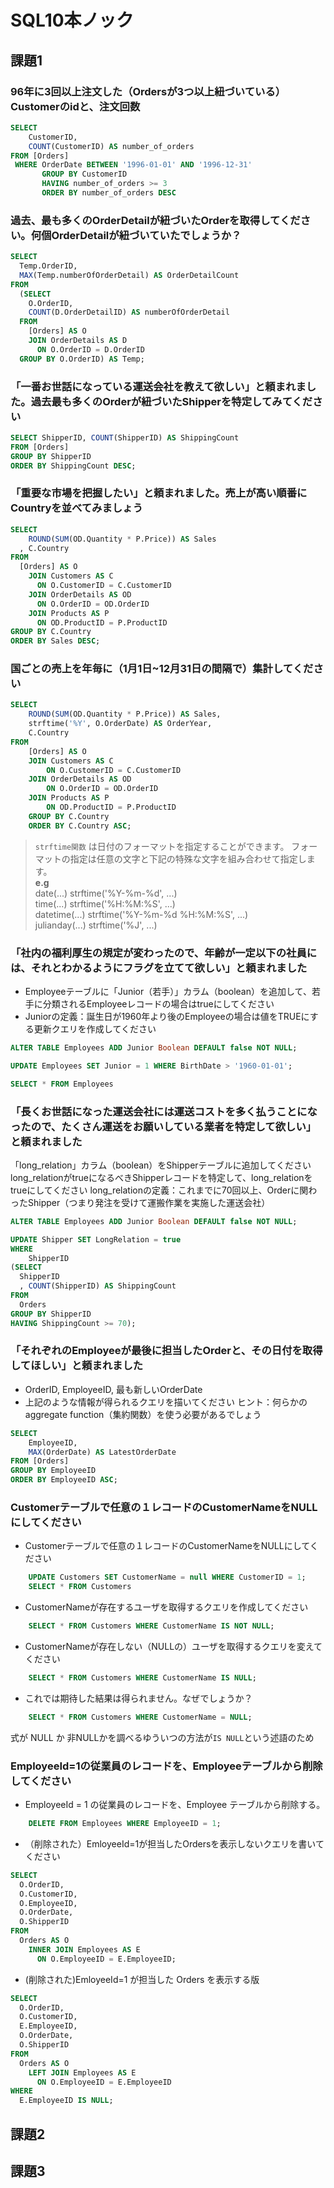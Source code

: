 # SQL10本ノック

## 課題1
### 96年に3回以上注文した（Ordersが3つ以上紐づいている）Customerのidと、注文回数

```sql
SELECT 
    CustomerID, 
    COUNT(CustomerID) AS number_of_orders 
FROM [Orders]
 WHERE OrderDate BETWEEN '1996-01-01' AND '1996-12-31'
       GROUP BY CustomerID
       HAVING number_of_orders >= 3
       ORDER BY number_of_orders DESC
```

### 過去、最も多くのOrderDetailが紐づいたOrderを取得してください。何個OrderDetailが紐づいていたでしょうか？

```sql
SELECT
  Temp.OrderID, 
  MAX(Temp.numberOfOrderDetail) AS OrderDetailCount
FROM
  (SELECT
    O.OrderID,
    COUNT(D.OrderDetailID) AS numberOfOrderDetail
  FROM
    [Orders] AS O
    JOIN OrderDetails AS D
      ON O.OrderID = D.OrderID
  GROUP BY O.OrderID) AS Temp;
```

### 「一番お世話になっている運送会社を教えて欲しい」と頼まれました。過去最も多くのOrderが紐づいたShipperを特定してみてください

```sql
SELECT ShipperID, COUNT(ShipperID) AS ShippingCount
FROM [Orders]
GROUP BY ShipperID 
ORDER BY ShippingCount DESC;
```

### 「重要な市場を把握したい」と頼まれました。売上が高い順番にCountryを並べてみましょう

```sql
SELECT
	ROUND(SUM(OD.Quantity * P.Price)) AS Sales
  , C.Country
FROM
  [Orders] AS O
    JOIN Customers AS C
      ON O.CustomerID = C.CustomerID
    JOIN OrderDetails AS OD
      ON O.OrderID = OD.OrderID
    JOIN Products AS P
      ON OD.ProductID = P.ProductID
GROUP BY C.Country
ORDER BY Sales DESC;
```

### 国ごとの売上を年毎に（1月1日~12月31日の間隔で）集計してください
```sql
SELECT
	ROUND(SUM(OD.Quantity * P.Price)) AS Sales,
    strftime('%Y', O.OrderDate) AS OrderYear,
    C.Country
FROM
	[Orders] AS O
    JOIN Customers AS C
    	ON O.CustomerID = C.CustomerID
    JOIN OrderDetails AS OD
    	ON O.OrderID = OD.OrderID
    JOIN Products AS P
    	ON OD.ProductID = P.ProductID
    GROUP BY C.Country
    ORDER BY C.Country ASC;
```

> `strftime関数` は日付のフォーマットを指定することができます。
> フォーマットの指定は任意の文字と下記の特殊な文字を組み合わせて指定します。  
> **e.g**   
> date(...)        strftime('%Y-%m-%d', ...)  
> time(...)        strftime('%H:%M:%S', ...)  
> datetime(...)    strftime('%Y-%m-%d %H:%M:%S', ...)  
> julianday(...)   strftime('%J', ...)

### 「社内の福利厚生の規定が変わったので、年齢が一定以下の社員には、それとわかるようにフラグを立てて欲しい」と頼まれました
- Employeeテーブルに「Junior（若手）」カラム（boolean）を追加して、若手に分類されるEmployeeレコードの場合はtrueにしてください
- Juniorの定義：誕生日が1960年より後のEmployeeの場合は値をTRUEにする更新クエリを作成してください
```sql
ALTER TABLE Employees ADD Junior Boolean DEFAULT false NOT NULL;
```

```sql
UPDATE Employees SET Junior = 1 WHERE BirthDate > '1960-01-01';
```

```sql
SELECT * FROM Employees
```


### 「長くお世話になった運送会社には運送コストを多く払うことになったので、たくさん運送をお願いしている業者を特定して欲しい」と頼まれました
「long_relation」カラム（boolean）をShipperテーブルに追加してください
long_relationがtrueになるべきShipperレコードを特定して、long_relationをtrueにしてください
long_relationの定義：これまでに70回以上、Orderに関わったShipper（つまり発注を受けて運搬作業を実施した運送会社）

```sql
ALTER TABLE Employees ADD Junior Boolean DEFAULT false NOT NULL;
```

```sql
UPDATE Shipper SET LongRelation = true
WHERE 
    ShipperID
(SELECT
  ShipperID
  , COUNT(ShipperID) AS ShippingCount
FROM
  Orders
GROUP BY ShipperID
HAVING ShippingCount >= 70);
```



### 「それぞれのEmployeeが最後に担当したOrderと、その日付を取得してほしい」と頼まれました
- OrderID, EmployeeID, 最も新しいOrderDate
- 上記のような情報が得られるクエリを描いてください
ヒント：何らかのaggregate function（集約関数）を使う必要があるでしょう

```sql
SELECT 
    EmployeeID, 
    MAX(OrderDate) AS LatestOrderDate
FROM [Orders]
GROUP BY EmployeeID 
ORDER BY EmployeeID ASC;
```

### Customerテーブルで任意の１レコードのCustomerNameをNULLにしてください
- Customerテーブルで任意の１レコードのCustomerNameをNULLにしてください
```sql
    UPDATE Customers SET CustomerName = null WHERE CustomerID = 1;
    SELECT * FROM Customers
```

- CustomerNameが存在するユーザを取得するクエリを作成してください
```sql
    SELECT * FROM Customers WHERE CustomerName IS NOT NULL;
```

- CustomerNameが存在しない（NULLの）ユーザを取得するクエリを変えてください
```sql
    SELECT * FROM Customers WHERE CustomerName IS NULL; 
```

- これでは期待した結果は得られません。なぜでしょうか？
```sql
    SELECT * FROM Customers WHERE CustomerName = NULL;
```
式が NULL か 非NULLかを調べるゆういつの方法が`IS NULL`という述語のため

### EmployeeId=1の従業員のレコードを、Employeeテーブルから削除してください
- EmployeeId = 1 の従業員のレコードを、Employee テーブルから削除する。
```sql
    DELETE FROM Employees WHERE EmployeeID = 1;
```

- （削除された）EmloyeeId=1が担当したOrdersを表示しないクエリを書いてください
```sql
SELECT
  O.OrderID, 
  O.CustomerID,
  O.EmployeeID,
  O.OrderDate,
  O.ShipperID
FROM
  Orders AS O
    INNER JOIN Employees AS E
      ON O.EmployeeID = E.EmployeeID;
```

- (削除された)EmloyeeId=1 が担当した Orders を表示する版
```sql
SELECT
  O.OrderID, 
  O.CustomerID,
  E.EmployeeID,
  O.OrderDate,
  O.ShipperID
FROM
  Orders AS O
    LEFT JOIN Employees AS E
      ON O.EmployeeID = E.EmployeeID
WHERE
  E.EmployeeID IS NULL;
```

## 課題2


## 課題3
